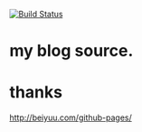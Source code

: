 [![Build Status](https://travis-ci.org/zhouchangxun/blog.svg?branch=master)](https://travis-ci.org/zhouchangxun/blog)

# my blog source.

# thanks

<http://beiyuu.com/github-pages/>
